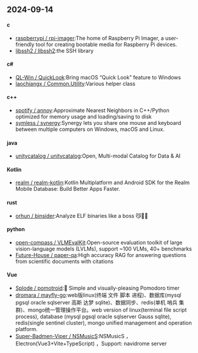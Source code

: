 ## 2024-09-14
#### c
* [raspberrypi / rpi-imager](https://github.com/raspberrypi/rpi-imager):The home of Raspberry Pi Imager, a user-friendly tool for creating bootable media for Raspberry Pi devices.
* [libssh2 / libssh2](https://github.com/libssh2/libssh2):the SSH library
#### c#
* [QL-Win / QuickLook](https://github.com/QL-Win/QuickLook):Bring macOS “Quick Look” feature to Windows
* [laochiangx / Common.Utility](https://github.com/laochiangx/Common.Utility):Various helper class
#### c++
* [spotify / annoy](https://github.com/spotify/annoy):Approximate Nearest Neighbors in C++/Python optimized for memory usage and loading/saving to disk
* [symless / synergy](https://github.com/symless/synergy):Synergy lets you share one mouse and keyboard between multiple computers on Windows, macOS and Linux.
#### java
* [unitycatalog / unitycatalog](https://github.com/unitycatalog/unitycatalog):Open, Multi-modal Catalog for Data & AI
#### Kotlin
* [realm / realm-kotlin](https://github.com/realm/realm-kotlin):Kotlin Multiplatform and Android SDK for the Realm Mobile Database: Build Better Apps Faster.
#### rust
* [orhun / binsider](https://github.com/orhun/binsider):Analyze ELF binaries like a boss 😼🕵️‍♂️
#### python
* [open-compass / VLMEvalKit](https://github.com/open-compass/VLMEvalKit):Open-source evaluation toolkit of large vision-language models (LVLMs), support ~100 VLMs, 40+ benchmarks
* [Future-House / paper-qa](https://github.com/Future-House/paper-qa):High accuracy RAG for answering questions from scientific documents with citations
#### Vue
* [Splode / pomotroid](https://github.com/Splode/pomotroid):🍅 Simple and visually-pleasing Pomodoro timer
* [dromara / mayfly-go](https://github.com/dromara/mayfly-go):web版linux(终端 文件 脚本 进程)、数据库(mysql pgsql oracle sqlserver 高斯 达梦 sqlite)、数据同步、redis(单机 哨兵 集群)、mongo统一管理操作平台。web version of linux(terminal file script process), database (mysql pgsql oracle sqlserver Gauss sqlite), redis(single sentinel cluster), mongo unified management and operation platform.
* [Super-Badmen-Viper / NSMusicS](https://github.com/Super-Badmen-Viper/NSMusicS):NSMusicS ，Electron(Vue3+Vite+TypeScript) ，Support: navidrome server
